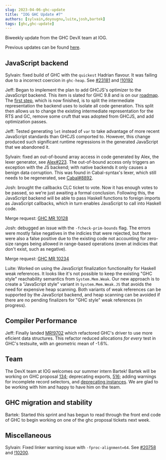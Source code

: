 ```yaml
---
slug: 2023-04-06-ghc-update
title: "IOG GHC Update #7"
authors: [sylvain,doyougnu,luite,josh,bartek]
tags: [ghc,ghc-update]
---
```


Biweekly update from the GHC DevX team at IOG.

<!-- truncate  -->

Previous updates can be found [here](https://engineering.iog.io/tags/ghc-update).

## JavaScript backend

Sylvain: fixed build of GHC with the `quickest` Hadrian flavour.
It was failing due to a incorrect coercion in `ghc-heap`.
See [#23181](https://gitlab.haskell.org/ghc/ghc/-/issues/23181)
and [!10192](https://gitlab.haskell.org/ghc/ghc/-/merge_requests/10192)

Jeff: Began to implement the plan to add GHCJS's optimizer to the JavaScript
backend. This item is slated for GHC 9.8 and is on our
[roadmap](https://gitlab.haskell.org/ghc/ghc/-/wikis/javascript-backend). The
[first step](https://gitlab.haskell.org/ghc/ghc/-/merge_requests/10142), which
is now finished, is to split the intermediate representation the backend uses to
isolate all code generation. This split then allows us to change the existing
intermediate representation for the RTS and GC, remove some cruft that was
adopted from GHCJS, and add optimization passes.

Jeff: Tested generating `let` instead of `var` to take advantage of more recent
JavaScript standards than GHCJS comported to. However, this change produced such
significant runtime regressions in the generated JavaScript that we abandoned it. 

Sylvain: fixed an out-of-bound array access in code generated by Alex, the lexer
generator, see [Alex#223](https://github.com/haskell/alex/pull/223). The out-of-bound access
only triggers an exception with the JS backend; with native backends it only causes a
benign data corruption. This was found in Cabal-syntax's lexer, which still needs to be
regenerated, see [Cabal#8892](https://github.com/haskell/cabal/issues/8892).

Josh: brought the callbacks CLC ticket to vote. Now it has enough votes to be
passed, so we're just awaiting a formal conclusion. Following this, the JavaScript
backend will be able to pass Haskell functions to foreign imports as JavaScript
callbacks, which in turn enables JavaScript to call into Haskell code.

Merge request: [GHC MR 10128](https://gitlab.haskell.org/ghc/ghc/-/merge_requests/10128)

Josh: debugged an issue with the `-fcheck-prim-bounds` flag. The errors were mostly
false negatives in the indicies that were rejected, but there were also a false positive
due to the existing code not accounting for zero-size ranges being allowed in range-based
operations (even at indicies that don't exist, such as negative).

Merge request: [GHC MR 10234](https://gitlab.haskell.org/ghc/ghc/-/merge_requests/10234)

Luite: Worked on using the JavaScript finalization functionality for Haskell weak references.
It looks like it's not possible to keep the existing "GHC style" reachability semantics from
`System.Mem.Weak`. Our new approach is to create a "JavaScript style" variant in `System.Mem.Weak.JS`
that avoids the need for expensive heap scanning. Both variants of weak references
can be supported by the JavaScript backend, and heap scanning can be avoided if there
are no pending finalizers for "GHC style" weak references (in progress).

## Compiler Performance

Jeff: Finally landed
[MR!9702](https://gitlab.haskell.org/ghc/ghc/-/merge_requests/9702) which
refactored GHC's driver to use more eficient data structures. This refactor
reduced allocations _for every_ test in GHC's testsuite, with an geometric mean
of -1.6%.

## Team

The DevX team at IOG welcomes our summer intern Bartek! Bartek will be working
on GHC proposal
[134](https://github.com/ghc-proposals/ghc-proposals/blob/master/proposals/0134-deprecating-exports-proposal.rst#implementation-plan);
deprecating exports,
[516](https://github.com/ghc-proposals/ghc-proposals/blob/master/proposals/0516-incomplete-record-selectors.rst);
adding warnings for incomplete record selectors, and [deprecating
instances](https://github.com/ghc-proposals/ghc-proposals/pull/575). We are glad
to be working with him and happy to have him on the team.

## GHC migration and stability

Bartek: Started this sprint and has begun to read through the front end code of
GHC to begin working on one of the ghc proposal tickets next week.

## Miscellaneous

Sylvain: Fixed linker warning issue with `-fproc-alignment=64`. See
[#20758](https://gitlab.haskell.org/ghc/ghc/-/issues/20758) and [!10200](https://gitlab.haskell.org/ghc/ghc/-/merge_requests/10200).

